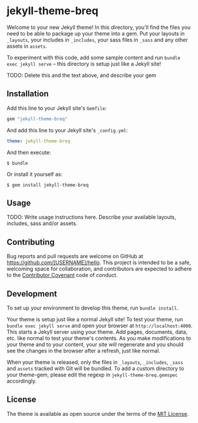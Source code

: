 # jekyll-theme-breq

Welcome to your new Jekyll theme! In this directory, you'll find the files you need to be able to package up your theme into a gem. Put your layouts in `_layouts`, your includes in `_includes`, your sass files in `_sass` and any other assets in `assets`.

To experiment with this code, add some sample content and run `bundle exec jekyll serve` – this directory is setup just like a Jekyll site!

TODO: Delete this and the text above, and describe your gem


## Installation

Add this line to your Jekyll site's `Gemfile`:

```ruby
gem "jekyll-theme-breq"
```

And add this line to your Jekyll site's `_config.yml`:

```yaml
theme: jekyll-theme-breq
```

And then execute:

    $ bundle

Or install it yourself as:

    $ gem install jekyll-theme-breq

## Usage

TODO: Write usage instructions here. Describe your available layouts, includes, sass and/or assets.

## Contributing

Bug reports and pull requests are welcome on GitHub at https://github.com/[USERNAME]/hello. This project is intended to be a safe, welcoming space for collaboration, and contributors are expected to adhere to the [Contributor Covenant](http://contributor-covenant.org) code of conduct.

## Development

To set up your environment to develop this theme, run `bundle install`.

Your theme is setup just like a normal Jekyll site! To test your theme, run `bundle exec jekyll serve` and open your browser at `http://localhost:4000`. This starts a Jekyll server using your theme. Add pages, documents, data, etc. like normal to test your theme's contents. As you make modifications to your theme and to your content, your site will regenerate and you should see the changes in the browser after a refresh, just like normal.

When your theme is released, only the files in `_layouts`, `_includes`, `_sass` and `assets` tracked with Git will be bundled.
To add a custom directory to your theme-gem, please edit the regexp in `jekyll-theme-breq.gemspec` accordingly.

## License

The theme is available as open source under the terms of the [MIT License](https://opensource.org/licenses/MIT).

